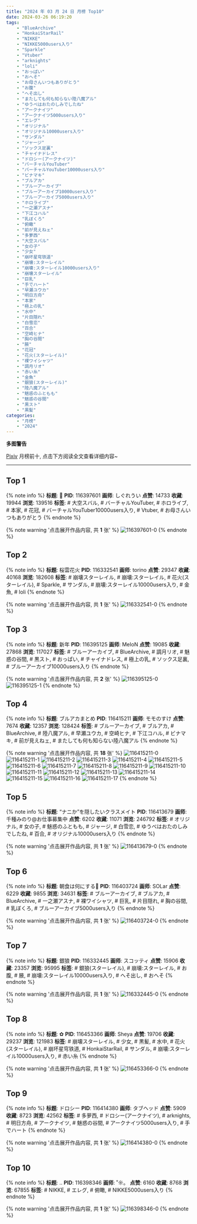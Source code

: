 ```yaml
---
title: "2024 年 03 月 24 日 月榜 Top10"
date: 2024-03-26 06:19:20
tags:
    - "BlueArchive"
    - "HonkaiStarRail"
    - "NIKKE"
    - "NIKKE5000users入り"
    - "Sparkle"
    - "Vtuber"
    - "arknights"
    - "loli"
    - "おっぱい"
    - "おへそ"
    - "お母さんいつもありがとう"
    - "お腹"
    - "へそ出し"
    - "またしても何も知らない陸八魔アル"
    - "ゆうべはおたのしみでしたね"
    - "アークナイツ"
    - "アークナイツ5000users入り"
    - "エレグ"
    - "オリジナル"
    - "オリジナル10000users入り"
    - "サンダル"
    - "ジャージ"
    - "ソックス足裏"
    - "チャイナドレス"
    - "ドロシー(アークナイツ)"
    - "バーチャルYouTuber"
    - "バーチャルYouTuber10000users入り"
    - "ビナマキ"
    - "ブルアカ"
    - "ブルーアーカイブ"
    - "ブルーアーカイブ10000users入り"
    - "ブルーアーカイブ5000users入り"
    - "ホロライブ"
    - "一之瀬アスナ"
    - "下江コハル"
    - "乳ぼくろ"
    - "俯瞰"
    - "前が見えねェ"
    - "多萝西"
    - "大空スバル"
    - "女の子"
    - "少女"
    - "崩坏星穹铁道"
    - "崩壊:スターレイル"
    - "崩壊:スターレイル10000users入り"
    - "崩壊スターレイル"
    - "巨乳"
    - "手でハート"
    - "早瀬ユウカ"
    - "明日方舟"
    - "本家"
    - "極上の乳"
    - "水中"
    - "片目隠れ"
    - "白雪恋"
    - "百合"
    - "空崎ヒナ"
    - "胸の谷間"
    - "腋"
    - "花冠"
    - "花火(スターレイル)"
    - "裸ワイシャツ"
    - "調月リオ"
    - "赤い糸"
    - "金魚"
    - "銀狼(スターレイル)"
    - "陸八魔アル"
    - "魅惑のふともも"
    - "魅惑の谷間"
    - "黒スト"
    - "黒髪"
categories:
    - "月榜"
    - "2024"
---
```


<i class="fa fa-triangle-exclamation"></i>**多图警告**<i class="fa fa-triangle-exclamation"></i>

[Pixiv](https://www.pixiv.net/) 月榜前十, 点击下方阅读全文查看详细内容~

<!-- more -->

---

## Top 1

{% note info %}
**标题**: 🌼
**PID**: 116397601 **画师**: しぐれうい
**点赞**: 14733 **收藏**: 19944 **浏览**: 139516
**标签**: # 大空スバル, # バーチャルYouTuber, # ホロライブ, # 本家, # 花冠, # バーチャルYouTuber10000users入り, # Vtuber, # お母さんいつもありがとう
{% endnote %}

{% note warning '点击展开作品内容, 共 **1** 张' %}
![116397601-0](https://i.pixiv.re/img-original/img/2024/02/26/00/00/18/116397601_p0.jpg)
{% endnote %}

## Top 2

{% note info %}
**标题**: 桜雲花火
**PID**: 116332541 **画师**: torino
**点赞**: 29347 **收藏**: 40168 **浏览**: 182608
**标签**: # 崩壊スターレイル, # 崩壊:スターレイル, # 花火(スターレイル), # Sparkle, # サンダル, # 崩壊:スターレイル10000users入り, # 金魚, # loli
{% endnote %}

{% note warning '点击展开作品内容, 共 **1** 张' %}
![116332541-0](https://i.pixiv.re/img-original/img/2024/02/24/00/00/25/116332541_p0.jpg)
{% endnote %}

## Top 3

{% note info %}
**标题**: 新年
**PID**: 116395125 **画师**: MeIoN
**点赞**: 19085 **收藏**: 27868 **浏览**: 117027
**标签**: # ブルーアーカイブ, # BlueArchive, # 調月リオ, # 魅惑の谷間, # 黒スト, # おっぱい, # チャイナドレス, # 極上の乳, # ソックス足裏, # ブルーアーカイブ10000users入り
{% endnote %}

{% note warning '点击展开作品内容, 共 **2** 张' %}
![116395125-0](https://i.pixiv.re/img-original/img/2024/02/25/22/58/18/116395125_p0.jpg)
![116395125-1](https://i.pixiv.re/img-original/img/2024/02/25/22/58/18/116395125_p1.jpg)
{% endnote %}

## Top 4

{% note info %}
**标题**: ブルアカまとめ
**PID**: 116415211 **画师**: モモのすけ
**点赞**: 7674 **收藏**: 12357 **浏览**: 128424
**标签**: # ブルーアーカイブ, # ブルアカ, # BlueArchive, # 陸八魔アル, # 早瀬ユウカ, # 空崎ヒナ, # 下江コハル, # ビナマキ, # 前が見えねェ, # またしても何も知らない陸八魔アル
{% endnote %}

{% note warning '点击展开作品内容, 共 **18** 张' %}
![116415211-0](https://i.pixiv.re/img-original/img/2024/03/04/18/11/08/116415211_p0.jpg)
![116415211-1](https://i.pixiv.re/img-original/img/2024/03/04/18/11/08/116415211_p1.jpg)
![116415211-2](https://i.pixiv.re/img-original/img/2024/03/04/18/11/08/116415211_p2.jpg)
![116415211-3](https://i.pixiv.re/img-original/img/2024/03/04/18/11/08/116415211_p3.jpg)
![116415211-4](https://i.pixiv.re/img-original/img/2024/03/04/18/11/08/116415211_p4.jpg)
![116415211-5](https://i.pixiv.re/img-original/img/2024/03/04/18/11/08/116415211_p5.jpg)
![116415211-6](https://i.pixiv.re/img-original/img/2024/03/04/18/11/08/116415211_p6.jpg)
![116415211-7](https://i.pixiv.re/img-original/img/2024/03/04/18/11/08/116415211_p7.jpg)
![116415211-8](https://i.pixiv.re/img-original/img/2024/03/04/18/11/08/116415211_p8.jpg)
![116415211-9](https://i.pixiv.re/img-original/img/2024/03/04/18/11/08/116415211_p9.jpg)
![116415211-10](https://i.pixiv.re/img-original/img/2024/03/04/18/11/08/116415211_p10.jpg)
![116415211-11](https://i.pixiv.re/img-original/img/2024/03/04/18/11/08/116415211_p11.jpg)
![116415211-12](https://i.pixiv.re/img-original/img/2024/03/04/18/11/08/116415211_p12.jpg)
![116415211-13](https://i.pixiv.re/img-original/img/2024/03/04/18/11/08/116415211_p13.jpg)
![116415211-14](https://i.pixiv.re/img-original/img/2024/03/04/18/11/08/116415211_p14.jpg)
![116415211-15](https://i.pixiv.re/img-original/img/2024/03/04/18/11/08/116415211_p15.jpg)
![116415211-16](https://i.pixiv.re/img-original/img/2024/03/04/18/11/08/116415211_p16.jpg)
![116415211-17](https://i.pixiv.re/img-original/img/2024/03/04/18/11/08/116415211_p17.jpg)
{% endnote %}

## Top 5

{% note info %}
**标题**: “ナニか”を隠したいクラスメイト
**PID**: 116413679 **画师**: 千種みのり@お仕事募集中
**点赞**: 6202 **收藏**: 11071 **浏览**: 246792
**标签**: # オリジナル, # 女の子, # 魅惑のふともも, # ジャージ, # 白雪恋, # ゆうべはおたのしみでしたね, # 百合, # オリジナル10000users入り
{% endnote %}

{% note warning '点击展开作品内容, 共 **1** 张' %}
![116413679-0](https://i.pixiv.re/img-original/img/2024/02/26/17/16/56/116413679_p0.jpg)
{% endnote %}

## Top 6

{% note info %}
**标题**: 朝食は何にする💙
**PID**: 116403724 **画师**: SOLar
**点赞**: 6229 **收藏**: 9855 **浏览**: 34631
**标签**: # ブルーアーカイブ, # ブルアカ, # BlueArchive, # 一之瀬アスナ, # 裸ワイシャツ, # 巨乳, # 片目隠れ, # 胸の谷間, # 乳ぼくろ, # ブルーアーカイブ5000users入り
{% endnote %}

{% note warning '点击展开作品内容, 共 **1** 张' %}
![116403724-0](https://i.pixiv.re/img-original/img/2024/02/26/05/12/48/116403724_p0.png)
{% endnote %}

## Top 7

{% note info %}
**标题**: 銀狼
**PID**: 116332445 **画师**: スコッティ
**点赞**: 15906 **收藏**: 23357 **浏览**: 95995
**标签**: # 銀狼(スターレイル), # 崩壊:スターレイル, # お腹, # 腋, # 崩壊:スターレイル10000users入り, # へそ出し, # おへそ
{% endnote %}

{% note warning '点击展开作品内容, 共 **1** 张' %}
![116332445-0](https://i.pixiv.re/img-original/img/2024/02/24/00/00/06/116332445_p0.jpg)
{% endnote %}

## Top 8

{% note info %}
**标题**: ✿
**PID**: 116453366 **画师**: Sheya
**点赞**: 19706 **收藏**: 29237 **浏览**: 121983
**标签**: # 崩壊スターレイル, # 少女, # 黒髪, # 水中, # 花火(スターレイル), # 崩坏星穹铁道, # HonkaiStarRail, # サンダル, # 崩壊:スターレイル10000users入り, # 赤い糸
{% endnote %}

{% note warning '点击展开作品内容, 共 **1** 张' %}
![116453366-0](https://i.pixiv.re/img-original/img/2024/02/28/01/01/28/116453366_p0.jpg)
{% endnote %}

## Top 9

{% note info %}
**标题**: ドロシー
**PID**: 116414380 **画师**: タブヘッド
**点赞**: 5909 **收藏**: 8723 **浏览**: 42562
**标签**: # 多萝西, # ドロシー(アークナイツ), # arknights, # 明日方舟, # アークナイツ, # 魅惑の谷間, # アークナイツ5000users入り, # 手でハート
{% endnote %}

{% note warning '点击展开作品内容, 共 **1** 张' %}
![116414380-0](https://i.pixiv.re/img-original/img/2024/02/26/17/53/46/116414380_p0.jpg)
{% endnote %}

## Top 10

{% note info %}
**标题**: ..
**PID**: 116398346 **画师**: ˚☼。
**点赞**: 6160 **收藏**: 8768 **浏览**: 67855
**标签**: # NIKKE, # エレグ, # 俯瞰, # NIKKE5000users入り
{% endnote %}

{% note warning '点击展开作品内容, 共 **1** 张' %}
![116398346-0](https://i.pixiv.re/img-original/img/2024/02/26/00/15/17/116398346_p0.png)
{% endnote %}
